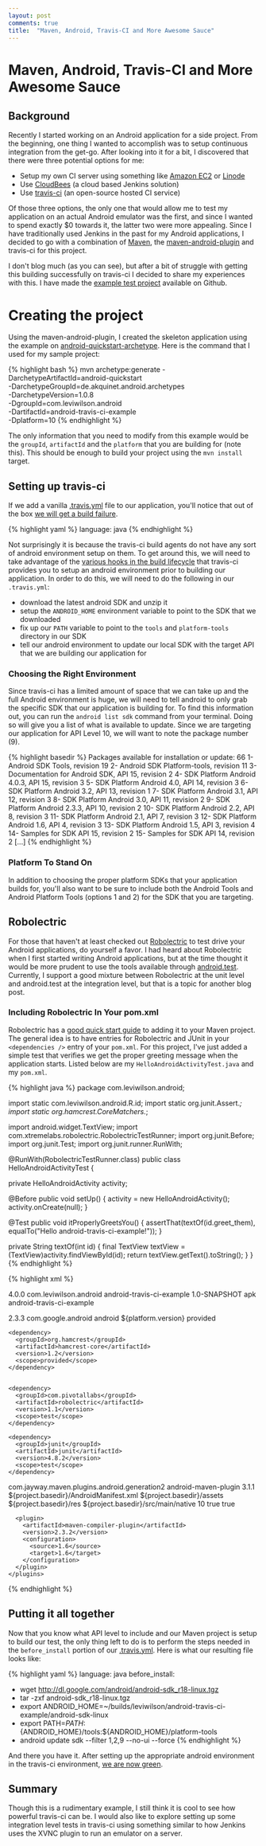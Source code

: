 ```yaml
---
layout: post
comments: true
title:  "Maven, Android, Travis-CI and More Awesome Sauce"
---
```


# Maven, Android, Travis-CI and More Awesome Sauce

##  Background

Recently I started working on an Android application for a side project.  From the beginning, one thing I wanted to accomplish was to setup continuous integration from the get-go.  After looking into it for a bit, I discovered that there were three potential options for me:

* Setup my own CI server using something like [Amazon EC2](http://aws.amazon.com/ec2/) or [Linode](http://www.linode.com/)
* Use [CloudBees](http://wiki.cloudbees.com/bin/view/DEV/Android) (a cloud based Jenkins solution)
* Use [travis-ci](http://travis-ci.org/) (an open-source hosted CI service)

Of those three options, the only one that would allow me to test my application on an actual Android emulator was the first, and since I wanted to spend exactly $0 towards it, the latter two were more appealing.  Since I have traditionally used Jenkins in the past for my Android applications, I decided to go with a combination of [Maven](http://maven.apache.org/), the [maven-android-plugin](http://code.google.com/p/maven-android-plugin/wiki/GettingStarted) and travis-ci for this project.

I don't blog much (as you can see), but after a bit of struggle with getting this building successfully on travis-ci I decided to share my experiences with this.  I have made the [example test project](https://github.com/leviwilson/android-travis-ci-example) available on Github.

#  Creating the project

Using the maven-android-plugin, I created the skeleton application using the example on [android-quickstart-archetype](http://stand.spree.de/wiki_details_maven_archetypes).  Here is the command that I used for my sample project:

{% highlight bash %}
mvn archetype:generate -DarchetypeArtifactId=android-quickstart \
-DarchetypeGroupId=de.akquinet.android.archetypes \
-DarchetypeVersion=1.0.8 \
-DgroupId=com.leviwilson.android \
-DartifactId=android-travis-ci-example \
-Dplatform=10
{% endhighlight %}

The only information that you need to modify from this example would be the `groupId`, `artifactId` and the `platform` that you are building for (note this).  This should be enough to build your project using the `mvn install` target.

## Setting up travis-ci

If we add a vanilla [.travis.yml](https://github.com/leviwilson/android-travis-ci-example/blob/a578cd59e3220ff205af682b121d0fb06f1cdfc2/.travis.yml) file to our application, you'll notice that out of the box [we will get a build failure](http://travis-ci.org/#!/leviwilson/android-travis-ci-example/builds/1511700).

{% highlight yaml %}
language: java
{% endhighlight %}

Not surprisingly it is because the travis-ci build agents do not have any sort of android environment setup on them.   To get around this, we will need to take advantage of the [various hooks in the build lifecycle](http://about.travis-ci.org/docs/user/build-configuration/) that travis-ci provides you to setup an android environment prior to building our application.  In order to do this, we will need to do the following in our `.travis.yml`:

*  download the latest android SDK and unzip it
*  setup the `ANDROID_HOME` environment variable to point to the SDK that we downloaded
*  fix up our `PATH` variable to point to the `tools` and `platform-tools` directory in our SDK
*  tell our android environment to update our local SDK with the target API that we are building our application for

### Choosing the Right Environment
Since travis-ci has a limited amount of space that we can take up and the full Android environment is huge, we will need to tell android to only grab the specific SDK that our application is building for.  To find this information out, you can run the `android list sdk` command from your terminal.  Doing so will give you a list of what is available to update.  Since we are targeting our application for API Level 10, we will want to note the package number (9).

{% highlight basedir %}
Packages available for installation or update: 66
   1- Android SDK Tools, revision 19
   2- Android SDK Platform-tools, revision 11
   3- Documentation for Android SDK, API 15, revision 2
   4- SDK Platform Android 4.0.3, API 15, revision 3
   5- SDK Platform Android 4.0, API 14, revision 3
   6- SDK Platform Android 3.2, API 13, revision 1
   7- SDK Platform Android 3.1, API 12, revision 3
   8- SDK Platform Android 3.0, API 11, revision 2
   9- SDK Platform Android 2.3.3, API 10, revision 2
  10- SDK Platform Android 2.2, API 8, revision 3
  11- SDK Platform Android 2.1, API 7, revision 3
  12- SDK Platform Android 1.6, API 4, revision 3
  13- SDK Platform Android 1.5, API 3, revision 4
  14- Samples for SDK API 15, revision 2
  15- Samples for SDK API 14, revision 2
[...]
{% endhighlight %}

### Platform To Stand On
In addition to choosing the proper platform SDKs that your application builds for, you'll also want to be sure to include both the Android Tools and Android Platform Tools (options 1 and 2) for the SDK that you are targeting.

## Robolectric

For those that haven't at least checked out [Robolectric](http://pivotal.github.com/robolectric/) to test drive your Android applications, do yourself a favor.  I had heard about Robolectric when I first started writing Android applications, but at the time thought it would be more prudent to use the tools available through [android.test](http://developer.android.com/reference/android/test/package-summary.html).  Currently, I support a good mixture between Robolectric at the unit level and android.test at the integration level, but that is a topic for another blog post. 

### Including Robolectric In Your pom.xml
Robolectric has a [good quick start guide](http://pivotal.github.com/robolectric/maven-quick-start.html) to adding it to your Maven project.  The general idea is to have entries for Robolectric and JUnit in your `<dependencies />` entry of your `pom.xml`.  For this project, I've just added a simple test that verifies we get the proper greeting message when the application starts.  Listed below are my `HelloAndroidActivityTest.java` and my `pom.xml`.

{% highlight java %}
package com.leviwilson.android;

import static com.leviwilson.android.R.id;
import static org.junit.Assert.*;
import static org.hamcrest.CoreMatchers.*;

import android.widget.TextView;
import com.xtremelabs.robolectric.RobolectricTestRunner;
import org.junit.Before;
import org.junit.Test;
import org.junit.runner.RunWith;

@RunWith(RobolectricTestRunner.class)
public class HelloAndroidActivityTest {

  private HelloAndroidActivity activity;

  @Before
  public void setUp() {
    activity = new HelloAndroidActivity();
    activity.onCreate(null);
  }

  @Test
  public void itProperlyGreetsYou() {
    assertThat(textOf(id.greet_them), equalTo("Hello android-travis-ci-example!"));
  }

  private String textOf(int id) {
    final TextView textView = (TextView)activity.findViewById(id);
    return textView.getText().toString();
  }
}
{% endhighlight %}


{% highlight xml %}
<?xml version="1.0" encoding="UTF-8"?>
<project xmlns="http://maven.apache.org/POM/4.0.0" xmlns:xsi="http://www.w3.org/2001/XMLSchema-instance"
  xsi:schemaLocation="http://maven.apache.org/POM/4.0.0 http://maven.apache.org/maven-v4_0_0.xsd">
  <modelVersion>4.0.0</modelVersion>
  <groupId>com.leviwilson.android</groupId>
  <artifactId>android-travis-ci-example</artifactId>
  <version>1.0-SNAPSHOT</version>
  <packaging>apk</packaging>
  <name>android-travis-ci-example</name>

  <properties>
    <platform.version> 2.3.3
    </platform.version>
  </properties>

  <dependencies>
    <dependency>
      <groupId>com.google.android</groupId>
      <artifactId>android</artifactId>
      <version>${platform.version}</version>
      <scope>provided</scope>
    </dependency>

    <dependency>
      <groupId>org.hamcrest</groupId>
      <artifactId>hamcrest-core</artifactId>
      <version>1.2</version>
      <scope>provided</scope>
    </dependency>


    <dependency>
      <groupId>com.pivotallabs</groupId>
      <artifactId>robolectric</artifactId>
      <version>1.1</version>
      <scope>test</scope>
    </dependency>

    <dependency>
      <groupId>junit</groupId>
      <artifactId>junit</artifactId>
      <version>4.8.2</version>
      <scope>test</scope>
    </dependency>
  </dependencies>

  <build>
    <plugins>
      <plugin>
        <groupId>com.jayway.maven.plugins.android.generation2</groupId>
        <artifactId>android-maven-plugin</artifactId>
        <version>3.1.1</version>
        <configuration>
          <androidManifestFile>${project.basedir}/AndroidManifest.xml</androidManifestFile>
          <assetsDirectory>${project.basedir}/assets</assetsDirectory>
          <resourceDirectory>${project.basedir}/res</resourceDirectory>
          <nativeLibrariesDirectory>${project.basedir}/src/main/native</nativeLibrariesDirectory>
          <sdk>
            <platform>10</platform>
          </sdk>
          <undeployBeforeDeploy>true</undeployBeforeDeploy>
        </configuration>
        <extensions>true</extensions>
      </plugin>

      <plugin>
        <artifactId>maven-compiler-plugin</artifactId>
        <version>2.3.2</version>
        <configuration>
          <source>1.6</source>
          <target>1.6</target>
        </configuration>
      </plugin>
    </plugins>
  </build>
</project>
{% endhighlight %}

## Putting it all together

Now that you know what API level to include and our Maven project is setup to build our test, the only thing left to do is to perform the steps needed in the `before_install` portion of our [.travis.yml](https://github.com/leviwilson/android-travis-ci-example/blob/5c8e802994075f5be434fae1adabf1406f68828d/.travis.yml).  Here is what our resulting file looks like:

{% highlight yaml %}
language: java
before_install:
  - wget http://dl.google.com/android/android-sdk_r18-linux.tgz
  - tar -zxf android-sdk_r18-linux.tgz
  - export ANDROID_HOME=~/builds/leviwilson/android-travis-ci-example/android-sdk-linux
  - export PATH=${PATH}:${ANDROID_HOME}/tools:${ANDROID_HOME}/platform-tools
  - android update sdk --filter 1,2,9 --no-ui --force
{% endhighlight %}

And there you have it.  After setting up the appropriate android environment in the travis-ci environment, [we are now green](http://travis-ci.org/#!/leviwilson/android-travis-ci-example/builds/1512189).

## Summary

Though this is a rudimentary example, I still think it is cool to see how powerful travis-ci can be.  I would also like to explore setting up some integration level tests in travis-ci using something similar to how Jenkins uses the XVNC plugin to run an emulator on a server.
